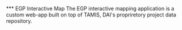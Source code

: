*** EGP Interactive Map
The EGP interactive mapping application is a custom web-app built on top of TAMIS, DAI's propriretory project data repository. 
